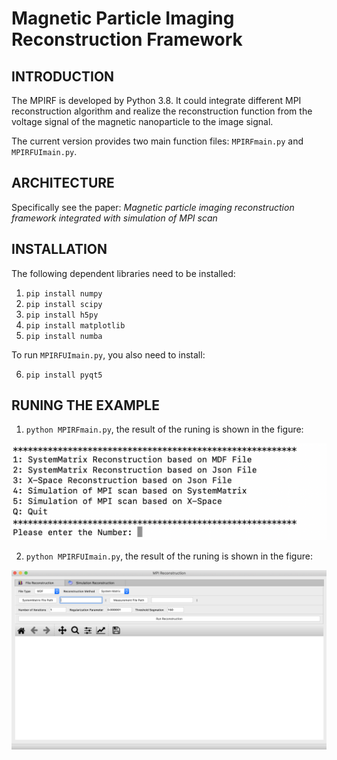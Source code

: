 # Magnetic Particle Imaging Reconstruction Framework

## INTRODUCTION


The MPIRF is developed by Python 3.8. It could integrate different MPI reconstruction algorithm and realize the reconstruction function from the voltage signal of the magnetic nanoparticle to the image signal.  
  
The current version provides two main function files: `MPIRFmain.py` and `MPIRFUImain.py`.

## ARCHITECTURE
  
Specifically see the paper: *Magnetic particle imaging reconstruction framework integrated with simulation of MPI scan*

## INSTALLATION
  
The following dependent libraries need to be installed:

1.  `pip install numpy`
2.  `pip install scipy`
3.  `pip install h5py`
4.  `pip install matplotlib`
5.  `pip install numba`

To run `MPIRFUImain.py`, you also need to install:

6.  `pip install pyqt5`

## RUNING THE EXAMPLE
  
1.  `python MPIRFmain.py`, the result of the runing is shown in the figure:

![](./Image/Fig1.png) 

2.  `python MPIRFUImain.py`, the result of the runing is shown in the figure:

![](./Image/Fig2.png) 
